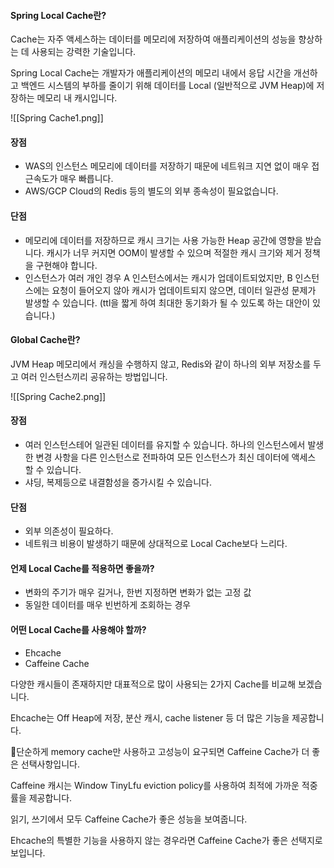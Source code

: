 #### **Spring Local Cache란?**

Cache는 자주 액세스하는 데이터를 메모리에 저장하여 애플리케이션의 성능을 향상하는 데 사용되는 강력한 기술입니다.

Spring Local Cache는 개발자가 애플리케이션의 메모리 내에서 응답 시간을 개선하고 백엔드 시스템의 부하를 줄이기 위해 데이터를 Local (일반적으로 JVM Heap)에 저장하는 메모리 내 캐시입니다.


![[Spring Cache1.png]]


#### **장점**

- WAS의 인스턴스 메모리에 데이터를 저장하기 때문에 네트워크 지연 없이 매우 접근속도가 매우 빠릅니다.
- AWS/GCP Cloud의 Redis 등의 별도의 외부 종속성이 필요없습니다.

#### **단점**

- 메모리에 데이터를 저장하므로 캐시 크기는 사용 가능한 Heap 공간에 영향을 받습니다. 캐시가 너무 커지면 OOM이 발생할 수 있으며 적절한 캐시 크기와 제거 정책을 구현해야 합니다.
- 인스턴스가 여러 개인 경우 A 인스턴스에서는 캐시가 업데이트되었지만, B 인스턴스에는 요청이 들어오지 않아 캐시가 업데이트되지 않으면, 데이터 일관성 문제가 발생할 수 있습니다. (ttl을 짧게 하여 최대한 동기화가 될 수 있도록 하는 대안이 있습니다.)

#### **Global Cache란?**

JVM Heap 메모리에서 캐싱을 수행하지 않고, Redis와 같이 하나의 외부 저장소를 두고 여러 인스턴스끼리 공유하는 방법입니다.


![[Spring Cache2.png]]

#### **장점**

- 여러 인스턴스테어 일관된 데이터를 유지할 수 있습니다. 하나의 인스턴스에서 발생한 변경 사항을 다른 인스턴스로 전파하여 모든 인스턴스가 최신 데이터에 액세스 할 수 있습니다.
- 샤딩, 복제등으로 내결함성을 증가시킬 수 있습니다.

#### **단점**

- 외부 의존성이 필요하다.
- 네트워크 비용이 발생하기 때문에 상대적으로 Local Cache보다 느리다.

#### **언제 Local Cache를 적용하면 좋을까?**

- 변화의 주기가 매우 길거나, 한번 지정하면 변화가 없는 고정 값
- 동일한 데이터를 매우 빈번하게 조회하는 경우

#### **어떤 Local Cache를 사용해야 할까?**

- Ehcache
- Caffeine Cache

다양한 캐시들이 존재하지만 대표적으로 많이 사용되는 2가지 Cache를 비교해 보겠습니다.

Ehcache는 Off Heap에 저장, 분산 캐시, cache listener 등 더 많은 기능을 제공합니다.

단순하게 memory cache만 사용하고 고성능이 요구되면 Caffeine Cache가 더 좋은 선택사항입니다.

Caffeine 캐시는 Window TinyLfu eviction policy를 사용하여 최적에 가까운 적중률을 제공합니다.

읽기, 쓰기에서 모두 Caffeine Cache가 좋은 성능을 보여줍니다.

Ehcache의 특별한 기능을 사용하지 않는 경우라면 Caffeine Cache가 좋은 선택지로 보입니다.